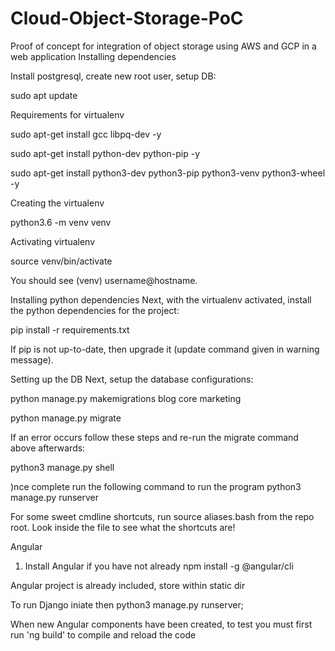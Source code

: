 # Cloud-Object-Storage-PoC
Proof of concept for integration of object storage using AWS and GCP in a web application
Installing dependencies

Install postgresql, create new root user, setup DB:


sudo apt update


Requirements for virtualenv

sudo apt-get install gcc libpq-dev -y


sudo apt-get install python-dev  python-pip -y


sudo apt-get install python3-dev python3-pip python3-venv python3-wheel -y


Creating the virtualenv

python3.6 -m venv venv


Activating virtualenv

source venv/bin/activate

You should see (venv) username@hostname.

Installing python dependencies
Next, with the virtualenv activated, install the python dependencies for the project:

pip install -r requirements.txt

If pip is not up-to-date, then upgrade it (update command given in warning message).

Setting up the DB
Next, setup the database configurations:

python manage.py makemigrations blog core marketing


python manage.py migrate

If an error occurs follow these steps and re-run the migrate command above afterwards:

python3 manage.py shell



)nce complete run the following command to run the program
python3 manage.py runserver

For some sweet cmdline shortcuts, run source aliases.bash from the repo root. Look inside the file to see what the shortcuts are!




Angular
1) Install Angular if you have not already
npm install -g @angular/cli

Angular project is already included, store within static dir

To run Django iniate then python3 manage.py runserver;

When new Angular components have been created, to test you must first run 'ng build' to compile and reload the code

